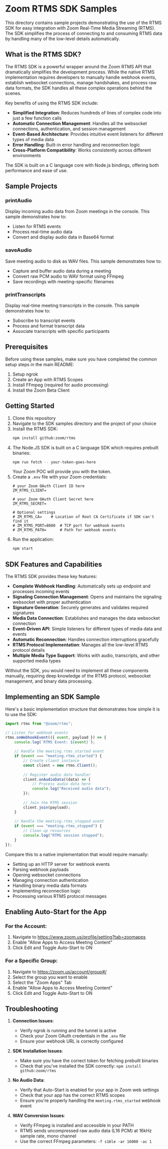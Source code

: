 # Zoom RTMS SDK Samples

This directory contains sample projects demonstrating the use of the RTMS SDK for easy integration with Zoom Real-Time Media Streaming (RTMS). The SDK simplifies the process of connecting to and consuming RTMS data by handling many of the low-level details automatically.

## What is the RTMS SDK?

The RTMS SDK is a powerful wrapper around the Zoom RTMS API that dramatically simplifies the development process. While the native RTMS implementation requires developers to manually handle webhook events, establish websocket connections, manage handshakes, and process raw data formats, the SDK handles all these complex operations behind the scenes.

Key benefits of using the RTMS SDK include:

- **Simplified Integration**: Reduces hundreds of lines of complex code into just a few function calls
- **Automatic Connection Management**: Handles all the websocket connections, authentication, and session management
- **Event-Based Architecture**: Provides intuitive event listeners for different types of media data
- **Error Handling**: Built-in error handling and reconnection logic
- **Cross-Platform Compatibility**: Works consistently across different environments

The SDK is built on a C language core with Node.js bindings, offering both performance and ease of use.

## Sample Projects

### printAudio
Display incoming audio data from Zoom meetings in the console. This sample demonstrates how to:
- Listen for RTMS events
- Process real-time audio data
- Convert and display audio data in Base64 format

### saveAudio
Save meeting audio to disk as WAV files. This sample demonstrates how to:
- Capture and buffer audio data during a meeting
- Convert raw PCM audio to WAV format using FFmpeg
- Save recordings with meeting-specific filenames

### printTranscripts
Display real-time meeting transcripts in the console. This sample demonstrates how to:
- Subscribe to transcript events
- Process and format transcript data
- Associate transcripts with specific participants

## Prerequisites

Before using these samples, make sure you have completed the common setup steps in the main README:
1. Setup ngrok
2. Create an App with RTMS Scopes
3. Install FFmpeg (required for audio processing)
4. Install the Zoom Beta Client

## Getting Started

1. Clone this repository
2. Navigate to the SDK samples directory and the project of your choice
3. Install the RTMS SDK:
   ```bash
   npm install github:zoom/rtms
   ```
4. The Node.JS SDK is built on a C language SDK which requires prebuilt binaries:
   ```bash
   npm run fetch -- your-token-goes-here
   ```
   Your Zoom POC will provide you with the token.
5. Create a `.env` file with your Zoom credentials:
   ```
   # your Zoom OAuth Client ID here
   ZM_RTMS_CLIENT=

   # your Zoom OAuth Client Secret here
   ZM_RTMS_SECRET=

   # Optional settings
   # ZM_RTMS_CA=    # Location of Root CA Certificate if SDK can't find it
   # ZM_RTMS_PORT=8080  # TCP port for webhook events
   # ZM_RTMS_PATH=      # Path for webhook events
   ```
6. Run the application:
   ```bash
   npm start
   ```

## SDK Features and Capabilities

The RTMS SDK provides these key features:

- **Complete Webhook Handling**: Automatically sets up endpoint and processes incoming events
- **Signaling Connection Management**: Opens and maintains the signaling websocket with proper authentication
- **Signature Generation**: Securely generates and validates required signatures
- **Media Data Connection**: Establishes and manages the data websocket connection
- **Event-Driven API**: Simple listeners for different types of media data and events
- **Automatic Reconnection**: Handles connection interruptions gracefully
- **RTMS Protocol Implementation**: Manages all the low-level RTMS protocol details
- **Multiple Media Type Support**: Works with audio, transcripts, and other supported media types

Without the SDK, you would need to implement all these components manually, requiring deep knowledge of the RTMS protocol, websocket management, and binary data processing.

## Implementing an SDK Sample

Here's a basic implementation structure that demonstrates how simple it is to use the SDK:

```javascript
import rtms from "@zoom/rtms";

// Listen for webhook events
rtms.onWebhookEvent(({ event, payload }) => {
    console.log(`RTMS Event: ${event}`);
    
    // Handle the meeting.rtms_started event
    if (event === "meeting.rtms_started") {
        // Create client instance
        const client = new rtms.Client();
        
        // Register audio data handler
        client.onAudioData((data) => {
            // Process audio data here
            console.log("Received audio data");
        });
        
        // Join the RTMS session
        client.join(payload);
    }
    
    // Handle the meeting.rtms_stopped event
    if (event === "meeting.rtms_stopped") {
        // Clean up resources
        console.log("RTMS session stopped");
    }
});
```

Compare this to a native implementation that would require manually:
- Setting up an HTTP server for webhook events
- Parsing webhook payloads
- Opening websocket connections
- Managing connection authentication
- Handling binary media data formats
- Implementing reconnection logic
- Processing various RTMS protocol messages

## Enabling Auto-Start for the App

### For the Account:
1. Navigate to https://www.zoom.us/profile/setting?tab=zoomapps
2. Enable "Allow Apps to Access Meeting Content"
3. Click Edit and Toggle Auto-Start to ON

### For a Specific Group:
1. Navigate to https://zoom.us/account/group#/
2. Select the group you want to enable
3. Select the "Zoom Apps" Tab
4. Enable "Allow Apps to Access Meeting Content"
5. Click Edit and Toggle Auto-Start to ON

## Troubleshooting

1. **Connection Issues**:
   - Verify ngrok is running and the tunnel is active
   - Check your Zoom OAuth credentials in the `.env` file
   - Ensure your webhook URL is correctly configured

2. **SDK Installation Issues**:
   - Make sure you have the correct token for fetching prebuilt binaries
   - Check that you've installed the SDK correctly: `npm install github:zoom/rtms`

3. **No Audio Data**:
   - Verify that Auto-Start is enabled for your app in Zoom web settings
   - Check that your app has the correct RTMS scopes
   - Ensure you're properly handling the `meeting.rtms_started` webhook event

4. **WAV Conversion Issues**:
   - Verify FFmpeg is installed and accessible in your PATH
   - RTMS sends uncompressed raw audio data (L16 PCM) at 16kHz sample rate, mono channel
   - Use the correct FFmpeg parameters: `-f s16le -ar 16000 -ac 1` 